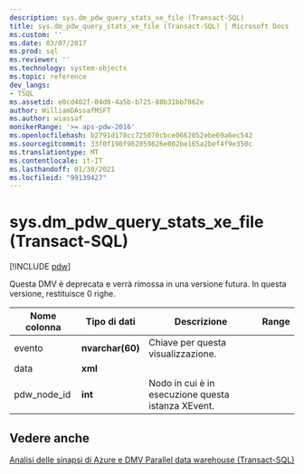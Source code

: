 ```yaml
---
description: sys.dm_pdw_query_stats_xe_file (Transact-SQL)
title: sys.dm_pdw_query_stats_xe_file (Transact-SQL) | Microsoft Docs
ms.custom: ''
ms.date: 03/07/2017
ms.prod: sql
ms.reviewer: ''
ms.technology: system-objects
ms.topic: reference
dev_langs:
- TSQL
ms.assetid: e0cd402f-04d0-4a5b-b725-88b31bb7862e
author: WilliamDAssafMSFT
ms.author: wiassaf
monikerRange: '>= aps-pdw-2016'
ms.openlocfilehash: b2791d178cc725070cbce0662052ebe69a6ec542
ms.sourcegitcommit: 33f0f190f962059826e002be165a2bef4f9e350c
ms.translationtype: MT
ms.contentlocale: it-IT
ms.lasthandoff: 01/30/2021
ms.locfileid: "99139427"
---
```

# <a name="sysdm_pdw_query_stats_xe_file-transact-sql"></a>sys.dm_pdw_query_stats_xe_file (Transact-SQL)
[!INCLUDE [pdw](../../includes/applies-to-version/pdw.md)]

  Questa DMV è deprecata e verrà rimossa in una versione futura. In questa versione, restituisce 0 righe.  
  
|Nome colonna|Tipo di dati|Descrizione|Range|  
|-----------------|---------------|-----------------|-----------|  
|evento|**nvarchar(60)**|Chiave per questa visualizzazione.||  
|data|**xml**|||  
|pdw_node_id|**int**|Nodo in cui è in esecuzione questa istanza XEvent.||  
  
## <a name="see-also"></a>Vedere anche  
 [Analisi delle sinapsi di Azure e DMV Parallel data warehouse &#40;Transact-SQL&#41;](../../relational-databases/system-dynamic-management-views/sql-and-parallel-data-warehouse-dynamic-management-views.md)  
  
  
